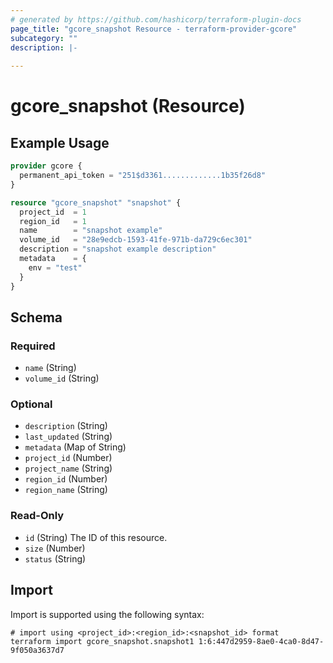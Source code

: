 ```yaml
---
# generated by https://github.com/hashicorp/terraform-plugin-docs
page_title: "gcore_snapshot Resource - terraform-provider-gcore"
subcategory: ""
description: |-
  
---
```


# gcore_snapshot (Resource)



## Example Usage

```terraform
provider gcore {
  permanent_api_token = "251$d3361.............1b35f26d8"
}

resource "gcore_snapshot" "snapshot" {
  project_id  = 1
  region_id   = 1
  name        = "snapshot example"
  volume_id   = "28e9edcb-1593-41fe-971b-da729c6ec301"
  description = "snapshot example description"
  metadata    = {
    env = "test"
  }
}
```

<!-- schema generated by tfplugindocs -->
## Schema

### Required

- `name` (String)
- `volume_id` (String)

### Optional

- `description` (String)
- `last_updated` (String)
- `metadata` (Map of String)
- `project_id` (Number)
- `project_name` (String)
- `region_id` (Number)
- `region_name` (String)

### Read-Only

- `id` (String) The ID of this resource.
- `size` (Number)
- `status` (String)

## Import

Import is supported using the following syntax:

```shell
# import using <project_id>:<region_id>:<snapshot_id> format
terraform import gcore_snapshot.snapshot1 1:6:447d2959-8ae0-4ca0-8d47-9f050a3637d7
```
